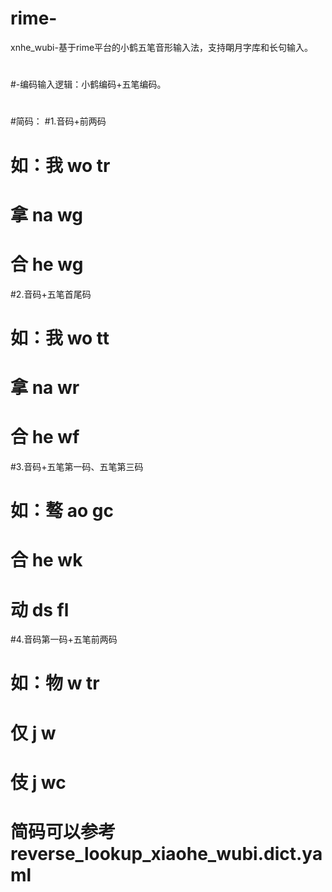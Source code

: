 # rime-
xnhe_wubi-基于rime平台的小鹤五笔音形输入法，支持朙月字库和长句输入。
#
#-编码输入逻辑：小鹤编码+五笔编码。
#
#简码：
#1.音码+前两码
#	如：我 wo tr
#               拿 na wg
#               合 he wg
#2.音码+五笔首尾码
#	如：我 wo tt
#	       拿 na wr
#               合 he wf
#3.音码+五笔第一码、五笔第三码
#	如：骜 ao gc
#               合 he wk
#               动 ds fl
#4.音码第一码+五笔前两码
#	如：物 w tr
#               仅  j  w
#               伎  j  wc
#
# 简码可以参考reverse_lookup_xiaohe_wubi.dict.yaml
#
